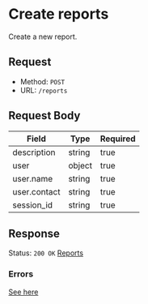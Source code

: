 # Create reports
Create a new report.

## Request
- Method: `POST`
- URL: `/reports`

## Request Body
| Field | Type | Required |
| ----- | ---- | -------- |
| description | string | true |
| user | object | true |
| user.name | string | true |
| user.contact | string | true |
| session_id | string | true |

## Response
Status: `200 OK`
[Reports](../../response/reports.md)

### Errors
[See here](../../response/error.md)